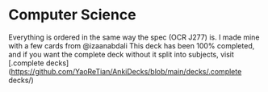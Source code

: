 # Computer Science

Everything is ordered in the same way the spec (OCR J277) is. I made mine with a few cards from @izaanabdali
This deck has been 100% completed, and if you want the complete deck without it split into subjects, visit [.complete decks](https://github.com/YaoReTian/AnkiDecks/blob/main/decks/.complete decks/)
